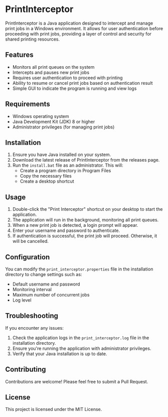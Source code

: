 # PrintInterceptor

PrintInterceptor is a Java application designed to intercept and manage print jobs in a Windows environment. It allows for user authentication before proceeding with print jobs, providing a layer of control and security for shared printing resources.

## Features

- Monitors all print queues on the system
- Intercepts and pauses new print jobs
- Requires user authentication to proceed with printing
- Ability to resume or cancel print jobs based on authentication result
- Simple GUI to indicate the program is running and view logs

## Requirements

- Windows operating system
- Java Development Kit (JDK) 8 or higher
- Administrator privileges (for managing print jobs)

## Installation

1. Ensure you have Java installed on your system.
2. Download the latest release of PrintInterceptor from the releases page.
3. Run the `install.bat` file as an administrator. This will:
   - Create a program directory in Program Files
   - Copy the necessary files
   - Create a desktop shortcut

## Usage

1. Double-click the "Print Interceptor" shortcut on your desktop to start the application.
2. The application will run in the background, monitoring all print queues.
3. When a new print job is detected, a login prompt will appear.
4. Enter your username and password to authenticate.
5. If authentication is successful, the print job will proceed. Otherwise, it will be cancelled.

## Configuration

You can modify the `print_interceptor.properties` file in the installation directory to change settings such as:

- Default username and password
- Monitoring interval
- Maximum number of concurrent jobs
- Log level

## Troubleshooting

If you encounter any issues:

1. Check the application logs in the `print_interceptor.log` file in the installation directory.
2. Ensure you're running the application with administrator privileges.
3. Verify that your Java installation is up to date.

## Contributing

Contributions are welcome! Please feel free to submit a Pull Request.

## License

This project is licensed under the MIT License.